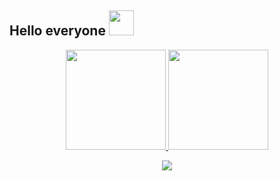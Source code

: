 
## Hello everyone <img height="40" src="https://media.tenor.com/VRr39cVS3AkAAAAd/cat-is-vibin.gif"/>


<div align="center">
	<a href="https://github.com/Cralos9">
 	<img height="160em" src="https://github-readme-stats.vercel.app/api?username=cralos9&show_icons=true&theme=rose_pine&include_all_commits=true&count_private=true"/>
	<img height="160em" src="https://github-readme-stats.vercel.app/api/top-langs/?username=cralos9&layout=compact&langs_count=7&theme=rose_pin"/>
</div>
	
<p align="center">
	<img src="https://media4.giphy.com/media/9VtZa3W3UjmQgFTY4I/giphy.gif?cid=ecf05e47946miigyjipd4uvpldyf8508hqig5t7zfj9rn175&ep=v1_gifs_search&rid=giphy.gif&ct=g"/>
</p>
<!---
Cralos9/Cralos9 is a ✨ special ✨ repository because its `README.md` (this file) appears on your GitHub profile.
You can click the Preview link to take a look at your changes.
--->
